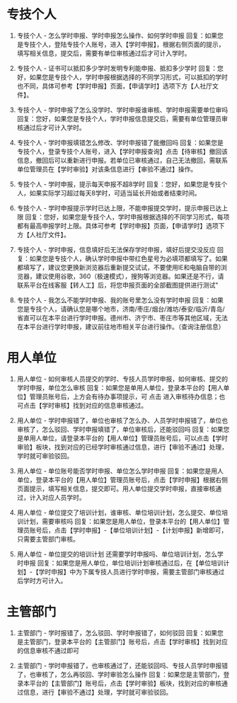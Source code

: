 # 专技个人
1. 专技个人 - 怎么学时申报、学时申报怎么操作、如何学时申报
回复：如果您是专技个人，登陆专技个人账号，进入【学时申报】，根据右侧页面的提示，填写相关信息，提交后，需要有单位审核通过后才可计入学时。

2. 专技个人 - 证书可以抵扣多少学时发明专利能申报、抵扣多少学时
回复：您好，如果您是专技个人，学时申报根据选择的不同学习形式，可以抵扣的学时也不同，具体可参考【学时申报】页面，【申请学时】选项下方【人社厅文件】。

3. 专技个人 - 学时申报了怎么没学时、学时申报谁审核、学时申报需要单位审吗
回复：您好，如果您是专技个人，学时申报信息提交后，需要有单位管理员审核通过后才可计入学时。

4. 专技个人 - 学时申报填错怎么修改、学时申报错了能撤回吗
回复：如果您是专技个人，登录专技个人账号，进入【学时申报查询】点击【待审核】撤回该信息，撤回后可以重新进行申报。若单位已审核通过，自己无法撤回，需联系单位管理员在【学时审验】对该条信息进行【审验不通过】操作。

5. 专技个人 - 学时申报，提示每天申报不超8学时
回复：您好，如果您是专技个人，如果实际学习超过每天8学时，可适当延长开始或者结束时间。

6. 专技个人 - 学时申报提示学时已达上限，不能申报提交学时，提示申报已达上限
回复：您好，如果您是专技个人，学时申报根据选择的不同学习形式，每项都有最高申报学时上限。具体可参考【学时申报】页面，【申请学时】选项下方【人社厅文件】。

7. 专技个人 - 学时申报，信息填好后无法保存学时申报，填好后提交没反应
回复：如果您是专技个人，确认学时申报中带红色星号为必填项都填写了。如果都填写了，建议您更换新浏览器后重新提交试试，不要使用IE和电脑自带的浏览器，建议使用谷歌，360（极速模式），搜狗等浏览器。如果还是不行，请联系平台在线客服【转人工】后，将您申报页面的全部截图提供进行测试"

8. 专技个人 - 我怎么不能学时申报、我的账号里怎么没有学时申报
回复：如果您是专技个人，请确认您是哪个地市，济南/枣庄/烟台/潍坊/泰安/临沂/青岛/省直可以在本平台进行学时申报。德州市、济宁市、枣庄市等其他区域，无法在本平台进行学时申报，建议前往地市相关平台进行操作。（查询注册信息）

# 用人单位
1. 用人单位 - 如何审核人员提交的学时、专技人员学时申报，如何审核、提交的学时申报，单位怎么审核
回复：如果您是单用人单位，登录本平台的【用人单位】管理员账号后，上方会有待办事项提示，可 点击 进入审核待办信息；也可点击【学时审核】找到对应的信息审核通过。

2. 用人单位 - 学时申报错了，单位也审核了怎么办、人员学时申报错了，单位也审核了，怎么驳回、学时申报填错了，单位审核后，还能驳回吗
回复：如果您是单用人单位，请登录本平台的【用人单位】管理员账号后，可以点击【学时审验】板块，找到对应的已经学时审核通过信息，进行【审验不通过】处理，学时就可审验驳回。

3. 用人单位 - 单位账号能否学时申报、单位怎么学时申报
回复：如果您是用人单位，登录本平台的【用人单位】管理员账号后，点击【学时申报】根据右侧页面提示，填写相关信息，提交即可。用人单位提交学时申报，直接审核通过，计入对应人员学时。

4. 用人单位 - 单位提交了培训计划，谁审核、单位培训计划，怎么提交、单位培训计划，需要审核吗
回复：如果您是用人单位，登录本平台的【用人单位】管理员账号后，点击【学时申报】-【单位培训计划】-【计划申报】新增即可，只需要主管部门审核。

5. 用人单位 - 单位提交的培训计划 还需要学时申报吗、单位培训计划，怎么学时申报
回复：如果您是用人单位，单位培训计划审核通过后，在【单位培训计划】-【学时申报】中为下属专技人员进行学时申报，需要主管部门审核通过后学时方可计入。

# 主管部门
1. 主管部门 - 学时报错了，怎么驳回、学时申报错了，如何驳回
回复：如果您是主管部门，登录本平台的【主管部门】账号后，点击【学时审核】找到对应的信息审核不通过即可

2. 主管部门 - 学时申报错了，也审核通过了，还能驳回吗、专技人员学时申报错了，也审核了，怎么再驳回、学时审验怎么操作
回复：如果您是主管部门，登录本平台的【主管部门】账号后，点击【学时审验】板块，找到对应的审核通过信息，进行【审验不通过】处理，学时就可审验驳回。